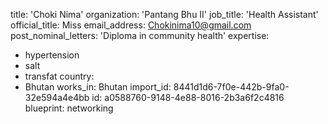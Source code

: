 title: 'Choki Nima'
organization: 'Pantang Bhu II'
job_title: 'Health Assistant'
official_title: Miss
email_address: Chokinima10@gmail.com
post_nominal_letters: 'Diploma  in community health'
expertise:
  - hypertension
  - salt
  - transfat
country:
  - Bhutan
works_in: Bhutan
import_id: 8441d1d6-7f0e-442b-9fa0-32e594a4e4bb
id: a0588760-9148-4e88-8016-2b3a6f2c4816
blueprint: networking
